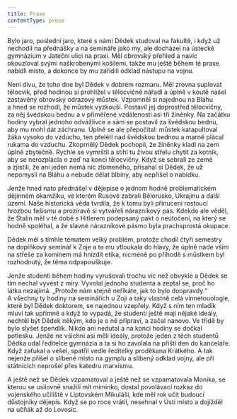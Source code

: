 ```yaml
---
title: Praxe
contentType: prose
---
```


Bylo jaro, poslední jaro, které s námi Dědek studoval na fakultě, i když už nechodil na přednášky a na semináře jako my, ale docházel na ústecké gymnázium v Jateční ulici na praxi. Měl obrovský přehled a navíc okouzloval svými naškrobenými košilemi, takže mu ještě během té praxe nabídli místo, a dokonce by mu zařídili odklad nástupu na vojnu.

Není divu, že toho dne byl Dědek v dobrém rozmaru. Měl zrovna suplovat tělocvik, před hodinou si prohlížel v tělocvičně nářadí a úplně v koutě našel zastavěný obrovský odrazový můstek. Vzpomněl si najednou na Bláhu a hned se rozhodl, že můstek vyzkouší. Postavil jej doprostřed tělocvičny, za něj švédskou bednu a v přiměřené vzdálenosti asi tři žíněnky. Na začátku hodiny vybral jednoho odvážlivce a sám se postavil za švédskou bednu, aby mu mohl dát záchranu. Úplně se ale přepočítal: můstek katapultoval žáka vysoko do vzduchu, ten přelétl nad švédskou bednou a marně plácal rukama do vzduchu. Zkoprnělý Dědek pochopil, že žíněnky kladl na zem úplně zbytečně. Rychle se vymrštil a stihl tu živou střelu chytit za kotník, aby se nerozplácla o zeď na konci tělocvičny. Když se sebrali ze země a zjistili, že ani jeden nemá nic zlomeného, přísahal si Dědek, že už nepomyslí na Bláhu a nebude dělat blbiny, aby nepřišel o nabídku.

Jenže hned nato přednášel v dějepise o jednom hodně problematickém dějinném okamžiku, ve kterém Rusové zabrali Bělorusko, Ukrajinu a další území. Naše historická věda tvrdila, že k tomu byli přinuceni rostoucí hrozbou fašismu a prozíravě si vytvářeli nárazníkový pás. Kdekdo ale věděl, že Stalin měl v té době s Hitlerem podepsaný pakt o neútočení, na který se hodně spoléhal, a že slavné nárazníkové pásmo byla prachsprostá okupace.

Dědek měl s tímhle tématem velký problém, protože chodil čtyři semestry na doplňkový seminář k Zoje a ta mu vtloukala do hlavy, že úplně nade vším na střeše za komínem má hnízdit etika, nicméně po příhodě s můstkem byl rozhodnutý, že téma odpapouškuje.

Jenže studenti během hodiny vyrušovali trochu víc než obvykle a Dědek se tím nechal vyvést z míry. Vyvolal jednoho studenta a zeptal se, proč ho látka nezajímá. „Protože nám stejně neříkáte, jak to bylo doopravdy.“ A všechny ty hodiny na seminářích u Zoji a taky vlastně celá vinnetouologie, které byl Dědek doktorem, se najednou vzepřely. Když s ním ten mladík mluví tak upřímně a když to vypadá, že studenti ještě mají nějaké ideály, nechtěl být Dědek někým, kdo je o ně připraví, a začal nanovo. Ve třídě by bylo slyšet špendlík. Nikdo ani nedutal a na konci hodiny se dočkal potlesku. Jenže ne všichni asi měli ideály, protože jeden z těch studentů Dědka udal ředitelce gymnázia a ta si ho zavolala na příští den do kanceláře. Když zaťukal a vešel, spatřil vedle ředitelky proděkana Krátkého. A tak nejenže přišel o slíbené místo na gymplu a slíbený odklad vojny, ale při státnicích neprošel přes katedru marxismu.

A ještě než se Dědek vzpamatoval a ještě než se vzpamatovala Monika, se kterou se usilovně snažili mít miminko, dostal povolávací rozkaz do vojenského učiliště v Liptovském Mikuláši, kde měl rok učit budoucí důstojníky dějepis. Když se po roce vrátil, nesehnal v Ústí místo a dojížděl na učňák až do Lovosic.
